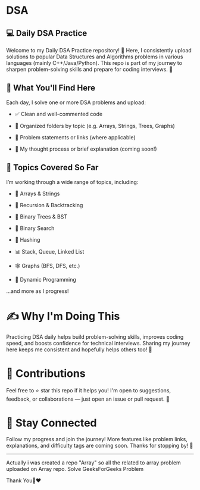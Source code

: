 # DSA
 
## 💻 Daily DSA Practice
Welcome to my Daily DSA Practice repository! 🚀
Here, I consistently upload solutions to popular Data Structures and Algorithms problems in various languages (mainly C++/Java/Python). This repo is part of my journey to sharpen problem-solving skills and prepare for coding interviews. 🎯

## 📅 What You'll Find Here
Each day, I solve one or more DSA problems and upload:

- ✅ Clean and well-commented code

- 📂 Organized folders by topic (e.g. Arrays, Strings, Trees, Graphs)

- 📝 Problem statements or links (where applicable)

- 🧠 My thought process or brief explanation (coming soon!)

## 🧩 Topics Covered So Far
I’m working through a wide range of topics, including:

- 🔢 Arrays & Strings

- 🧵 Recursion & Backtracking

- 🌲 Binary Trees & BST

- 🎯 Binary Search

- 🧮 Hashing

- 📊 Stack, Queue, Linked List

- 🕸️ Graphs (BFS, DFS, etc.)

- 🧠 Dynamic Programming

…and more as I progress!

# ✍️ Why I'm Doing This
Practicing DSA daily helps build problem-solving skills, improves coding speed, and boosts confidence for technical interviews. Sharing my journey here keeps me consistent and hopefully helps others too! 🙌

# 🤝 Contributions
Feel free to ⭐ star this repo if it helps you!
I'm open to suggestions, feedback, or collaborations — just open an issue or pull request. 🤗

# 📌 Stay Connected
Follow my progress and join the journey! More features like problem links, explanations, and difficulty tags are coming soon. Thanks for stopping by! 💙



--- 

Actually i was created a repo "Array" so all the related to array problem uploaded on Array repo.
Solve GeeksForGeeks Problem 

Thank You🥺❤️
